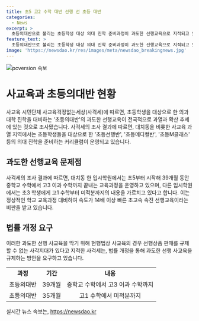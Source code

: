 ```yaml
---
title: 초5 고2 수학 대반 선행 선 초등 대반
categories:
  - News
excerpt: >
  초등의대반으로 불리는 초등학생 대상 의대 진학 준비과정이 과도한 선행교육으로 지적되고 있다. 교육시민단체 사교육걱정없는세상은 정부의 의대 정원 확대와 맞물려 초등학생을 대상으로 한 의대반이 전국적으로 과열·확산 중이라고 지적했다. 사걱세의 조사에 따르면 사교육 과열 지역에서는 초등선행반과 초등메디컬반 등의 과정이 운영되고 있는데, 이는 현행법상 규제가 어려운 사각지대에 해당된다는 것이다. 이에 사걱세는 과도한 선행 사교육을 막기 위한 법률 개정을 요구하고 있다.
feature_text: >
  초등의대반으로 불리는 초등학생 대상 의대 진학 준비과정이 과도한 선행교육으로 지적되고 있다. 교육시민단체 사교육걱정없는세상은 정부의 의대 정원 확대와 맞물려 초등학생을 대상으로 한 의대반이 전국적으로 과열·확산 중이라고 지적했다. 사걱세의 조사에 따르면 사교육 과열 지역에서는 초등선행반과 초등메디컬반 등의 과정이 운영되고 있는데, 이는 현행법상 규제가 어려운 사각지대에 해당된다는 것이다. 이에 사걱세는 과도한 선행 사교육을 막기 위한 법률 개정을 요구하고 있다.
image: 'https://newsdao.kr/res/images/meta/newsdao_breakingnews.jpg'
---
```


<p><img src="https://newsdao.kr/res/images/meta/newsdao_breakingnews.jpg" alt="pcversion 속보" /></p>

<h1>사교육과 초등의대반 현황</h1>

<p data-ke-size="size16">사교육 시민단체 사교육걱정없는세상(사걱세)에 따르면, 초등학생을 대상으로 한 의과대학 진학을 대비하는 '초등의대반'의 과도한 선행교육이 전국적으로 과열과 확산 추세에 있는 것으로 조사됐습니다. 사걱세의 조사 결과에 따르면, 대치동을 비롯한 사교육 과열 지역에서는 초등학생들을 대상으로 한 '초등선행반', '초등메디컬반', '초등M클래스' 등의 의대 진학을 준비하는 커리큘럼이 운영되고 있습니다.</p>

<h2>과도한 선행교육 문제점</h2>

<p data-ke-size="size16">사걱세의 조사 결과에 따르면, 대치동 한 입시학원에서는 초5부터 시작해 39개월 동안 중학교 수학에서 고3 이과 수학까지 끝내는 교육과정을 운영하고 있으며, 다른 입시학원에서는 초3 학생에게 고1 수학부터 미적분까지의 내용을 가르치고 있다고 합니다. 이는 정상적인 학교 교육과정 대비하여 속도가 14배 이상 빠른 초고속 속진 선행교육이라는 비판을 받고 있습니다.</p>

<h2>법률 개정 요구</h2>

<p data-ke-size="size16">이러한 과도한 선행 사교육을 막기 위해 현행법상 사교육의 경우 선행상품 판매를 규제할 수 없는 사각지대가 있다고 지적한 사걱세는, 법률 개정을 통해 과도한 선행 사교육을 규제하는 방안을 요구하고 있습니다.</p>

<table>
    <tr>
        <td style="text-align: center; height: 17px;"><b>과정</b></td>
        <td style="text-align: center; height: 17px;"><b>기간</b></td>
        <td style="text-align: center; height: 17px;"><b>내용</b></td>
    </tr>
    <tr>
        <td style="text-align: center; height: 17px;">초등의대반</td>
        <td style="text-align: center; height: 17px;">39개월</td>
        <td style="text-align: center; height: 17px;">중학교 수학에서 고3 이과 수학까지</td>
    </tr>
    <tr>
        <td style="text-align: center; height: 17px;">초등의대반</td>
        <td style="text-align: center; height: 17px;">35개월</td>
        <td style="text-align: center; height: 17px;">고1 수학에서 미적분까지</td>
    </tr>
</table>
실시간 뉴스 속보는, <a href="https://newsdao.kr" rel="dofollow">https://newsdao.kr</a>


